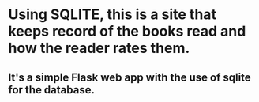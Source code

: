 # Using SQLITE, this is a site that keeps record of the books read and how the reader rates them.

## It's a simple Flask web app with the use of sqlite for the database. 